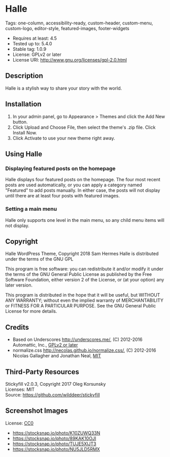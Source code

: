 # Halle

Tags: one-column, accessibility-ready, custom-header, custom-menu, custom-logo, editor-style, featured-images, footer-widgets

* Requires at least: 4.5
* Tested up to: 5.4.0
* Stable tag: 1.0.9
* License: GPLv2 or later
* License URI: http://www.gnu.org/licenses/gpl-2.0.html

## Description

Halle is a stylish way to share your story with the world.

## Installation

1. In your admin panel, go to Appearance > Themes and click the Add New button.
2. Click Upload and Choose File, then select the theme's .zip file. Click Install Now.
3. Click Activate to use your new theme right away.

## Using Halle

### Displaying featured posts on the homepage

Halle displays four featured posts on the homepage. The four most recent posts are used automatically, or you can apply a category named "Featured" to add posts manually. In either case, the posts will not display until there are at least four posts with featured images.

### Setting a main menu

Halle only supports one level in the main menu, so any child menu items will not display.

## Copyright

Halle WordPress Theme, Copyright 2018 Sam Hermes
Halle is distributed under the terms of the GNU GPL

This program is free software: you can redistribute it and/or modify
it under the terms of the GNU General Public License as published by
the Free Software Foundation, either version 2 of the License, or
(at your option) any later version.

This program is distributed in the hope that it will be useful,
but WITHOUT ANY WARRANTY; without even the implied warranty of
MERCHANTABILITY or FITNESS FOR A PARTICULAR PURPOSE. See the
GNU General Public License for more details.

## Credits

* Based on Underscores http://underscores.me/, (C) 2012-2016 Automattic, Inc., [GPLv2 or later](https://www.gnu.org/licenses/gpl-2.0.html)
* normalize.css http://necolas.github.io/normalize.css/, (C) 2012-2016 Nicolas Gallagher and Jonathan Neal, [MIT](http://opensource.org/licenses/MIT)

## Third-Party Resources

Stickyfill v2.0.3, Copyright 2017 Oleg Korsunsky  
Licenses: MIT  
Source: https://github.com/wilddeer/stickyfill

## Screenshot Images

License: [CC0](https://creativecommons.org/publicdomain/zero/1.0/deed.en)  
* https://stocksnap.io/photo/K10ZUWQ33N
* https://stocksnap.io/photo/89KAK10OJI
* https://stocksnap.io/photo/TUJE5XIJT3
* https://stocksnap.io/photo/NU5JLD5RMX
